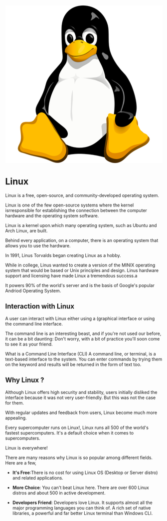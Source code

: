 ![linux logo]( https://github.com/aniketchavan2211/Journey-start-from-here/blob/master/Images/linux.png)
# Linux

 Linux is a free, open-source, and community-developed operating
 system.
 
 Linux is one of the few open-source systems where the kernel 
 isrresponsible for establishing the connection between the
 computer hardware and the operating system software.

 Linux is a kernel upon.which many operating system, such as Ubuntu
 and Arch Linux, are built.

 Behind every application, on a computer, there is an operating
 system that allows you to use the hardware.

 In 1991, Linus Torvalds began creating Linux as a hobby.

 While in college, Linus wanted to create a version of the MINIX
 operating system that would be based or Unix principles and
 design. Linus hardware support and licensing have made
 Linux a tremendous success.a
 
 It powers 90% of the world's server and is the basis of Google's
 popular Andriod Operating System.


## Interaction with Linux

  A user can interact with Linux either using a (graphical interface
  or using the command line interface.

  The command line is an interesting beast, and if you're not used
  our before, it can be a bit daunting: Don't worry, with a bit
  of practice you'll soon come to see it as your friend.

  What is a Command Line Interface (CLI) A command line, or
  terminal, is a text-based interface to the system. You
  can enter commands by trying them on the keyword and results
  will be returned in the form of text too.

## Why Linux ?

 Although Linux offers high security and stability,
 users initially disliked the interface because
 it was not very user-friendly. But this was 
 not the case for them.

 With regular updates and feedback from users,
 Linux become much more appealing.

 Every supercomputer runs on Linux!, Linux
 runs all 500 of the world's fastest supercomputers.
 It's a default choice when it comes to supercomputers.

 Linux is everywhere!

 There are many reasons why Linux is so popular
 among different fields. Here are a few,

 - **It's Free**:There is no cost for using Linux 
 OS (Desktop or Server distro) and related 
 applications.
 - **More Choice**: You can't beat Linux here.
 There are over 600 Linux distros and about 500
 in active development.

 - **Developers Friend**: Developers love Linux.
 It supports almost all the major programming
 languages you can think of. A rich set of native
 libraries, a powerful and far better Linux 
 terminal than Windows CLI.

 












